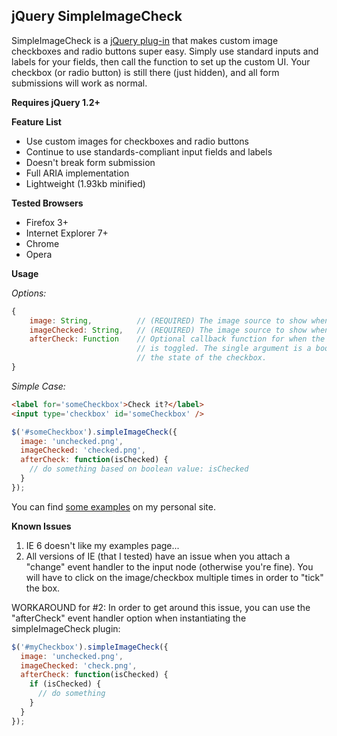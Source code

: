 jQuery SimpleImageCheck
----


SimpleImageCheck is a
<a href='http://plugins.jquery.com/project/simpleImageCheck' title='Go to the jQuery plug-in page'>jQuery plug-in</a>
that makes custom image checkboxes and radio buttons super easy.
Simply use standard inputs and labels for your fields, then call
the function to set up the custom UI. Your checkbox (or radio button)
is still there (just hidden), and all form submissions will work as normal.

**Requires jQuery 1.2+**

**Feature List**

* Use custom images for checkboxes and radio buttons
* Continue to use standards-compliant input fields and labels
* Doesn't break form submission
* Full ARIA implementation
* Lightweight (1.93kb minified)

**Tested Browsers**

* Firefox 3+
* Internet Explorer 7+
* Chrome
* Opera

**Usage**

_Options:_

```js
{
    image: String,          // (REQUIRED) The image source to show when the checkbox IS NOT checked.
    imageChecked: String,   // (REQUIRED) The image source to show when the checkbox IS checked.
    afterCheck: Function    // Optional callback function for when the image/checkbox
                            // is toggled. The single argument is a boolean indicating
                            // the state of the checkbox.
}
```

_Simple Case:_

```html
<label for='someCheckbox'>Check it?</label>
<input type='checkbox' id='someCheckbox' />
```

```js    
$('#someCheckbox').simpleImageCheck({
  image: 'unchecked.png',
  imageChecked: 'checked.png',
  afterCheck: function(isChecked) {
    // do something based on boolean value: isChecked
  }
});
```

You can find [some examples](http://jordankasper.com/jquery/imagecheck) on my personal site.

**Known Issues**

1. IE 6 doesn't like my examples page...
1. All versions of IE (that I tested) have an issue when you attach a "change" event handler to the input node (otherwise you're fine). You will have to click on the image/checkbox multiple times in order to "tick" the box.

WORKAROUND for #2: In order to get around this issue, you can use the "afterCheck" event handler option when instantiating the simpleImageCheck plugin:

```js
$('#myCheckbox').simpleImageCheck({
  image: 'unchecked.png',
  imageChecked: 'check.png',
  afterCheck: function(isChecked) {
    if (isChecked) {
      // do something
    }
  }
});
```
